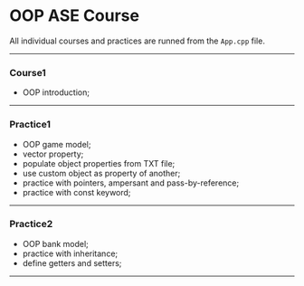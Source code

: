 # OOP ASE Course

All individual courses and practices are runned from the `App.cpp` file.

---

### Course1

- OOP introduction;

---

### Practice1

- OOP game model;
- vector property;
- populate object properties from TXT file;
- use custom object as property of another;
- practice with pointers, ampersant and pass-by-reference;
- practice with const keyword;

---

### Practice2

- OOP bank model;
- practice with inheritance;
- define getters and setters;

---